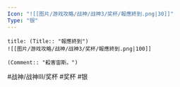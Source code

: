 ```yaml
---
Icon: "![[图片/游戏攻略/战神/战神3/奖杯/報應終到.png|30]]"
Type: "银"
---
```

```ad-common-silver-trophy
title: (Title:: "報應終到")
![[图片/游戏攻略/战神/战神3/奖杯/報應終到.png|100]]

(Comment:: "殺害宙斯。")
```

#战神/战神III/奖杯 #奖杯 #银
